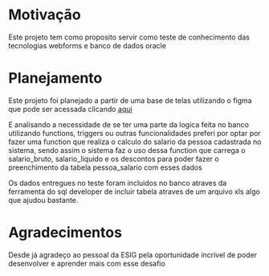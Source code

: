 # Motivação
<p>Este projeto tem como proposito servir como teste de conhecimento das tecnologias webforms e banco de dados oracle</p>

# Planejamento
<p>Este projeto foi planejado a partir de uma base de telas utilizando o figma que pode ser acessada clicando <a href="https://www.figma.com/file/Oq53rLSIezAgKBOgBN6cYe/teste-ESIG?type=design&node-id=0%3A1&mode=design&t=Qd4hHvOL68GYaXxE-1">aqui</a></p>
<p>E analisando a necessidade de se ter uma parte da logica feita no banco utilizando functions, triggers ou outras funcionalidades preferi por optar por fazer uma function que realiza o calculo do salario da pessoa cadastrada no sistema, sendo assim o sistema faz o uso dessa function que carrega o salario_bruto, salario_liquido e os descontos para poder fazer o preenchimento da tabela pessoa_salario com esses dados</p>
<p>Os dados entregues no teste foram incluidos no banco atraves da ferramenta do sql developer de incluir tabela atraves de um arquivo xls algo que ajudou bastante.</p>

# Agradecimentos
<p>Desde já agradeço ao pessoal da ESIG pela oportunidade incrivel de poder desenvolver e aprender mais com esse desafio</p>
